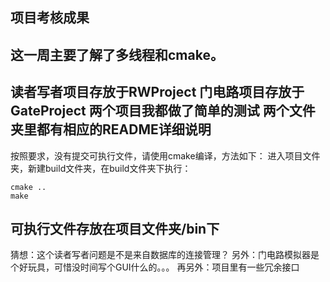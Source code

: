 ## 项目考核成果
这一周主要了解了多线程和cmake。
---
读者写者项目存放于RWProject
门电路项目存放于GateProject
两个项目我都做了简单的测试
两个文件夹里都有相应的README详细说明
---
按照要求，没有提交可执行文件，请使用cmake编译，方法如下：
进入项目文件夹，新建build文件夹，在build文件夹下执行：
```
cmake ..
make
```
可执行文件存放在项目文件夹/bin下
---
猜想：这个读者写者问题是不是来自数据库的连接管理？
另外：门电路模拟器是个好玩具，可惜没时间写个GUI什么的。。。
再另外：项目里有一些冗余接口
